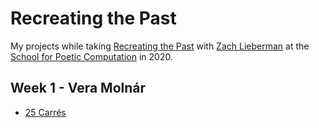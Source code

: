 # Recreating the Past

My projects while taking [Recreating the Past](https://sfpc.io/recreatingthepast-spring2020/) with [Zach Lieberman](http://zach.li/) at the [School for Poetic Computation](https://sfpc.io/) in 2020.

## Week 1 - Vera Molnár

- [25 Carrés](/vera-carrés#25-carrés)
